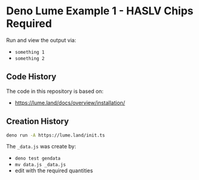 # Deno Lume Example 1 - HASLV Chips Required

Run and view the output via:

- `something 1`
- `something 2`

## Code History

The code in this repository is based on:

- https://lume.land/docs/overview/installation/

## Creation History

```bash
deno run -A https://lume.land/init.ts
```

The `_data.js` was create by:

- `deno test gendata`
- `mv data.js _data.js`
- edit with the required quantities
